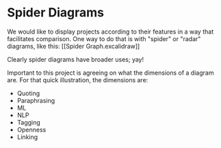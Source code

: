 # Spider Diagrams
We would like to display projects according to their features in a way that facilitates comparison. One way to do that is with "spider" or "radar" diagrams, like this: [[Spider Graph.excalidraw]] 

Clearly spider diagrams have broader uses; yay! 

Important to this project is agreeing on what the dimensions of a diagram are. For that quick illustration, the dimensions are: 

- Quoting
- Paraphrasing
- ML
- NLP
- Tagging
- Openness
- Linking
